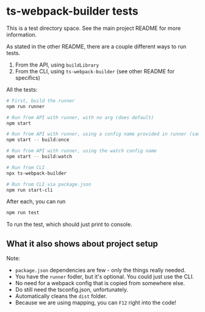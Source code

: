 # ts-webpack-builder tests

This is a test directory space. See the main project README for more information.

As stated in the other README, there are a couple different ways to run tests.

1. From the API, using `buildLibrary`
2. From the CLI, using `ts-webpack-builder` (see other README for specifics)

All the tests:

```bash
# First, build the runner
npm run runner

# Run from API with runner, with no arg (does default)
npm start

# Run from API with runner, using a config name provided in runner (same result)
npm start -- build:once

# Run from API with runner, using the watch config name
npm start -- build:watch

# Run from CLI 
npx ts-webpack-builder

# Run from CLI via package.json
npm run start-cli
```

After each, you can run
```bash
npm run test
```

To run the test, which should just print to console.

## What it also shows about project setup

Note:
- `package.json` dependencies are few - only the things really needed.
- You have the `runner` fodler, but it's optional. You could just use the CLI.
- No need for a webpack config that is copied from somewhere else.
- Do still need the tsconfig.json, unfortunately.
- Automatically cleans the `dist` folder.
- Because we are using mapping, you can `F12` right into the code!